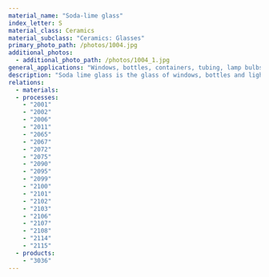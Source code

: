```yaml
---
material_name: "Soda-lime glass"
index_letter: S
material_class: Ceramics
material_subclass: "Ceramics: Glasses"
primary_photo_path: /photos/1004.jpg
additional_photos:
  - additional_photo_path: /photos/1004_1.jpg
general_applications: "Windows, bottles, containers, tubing, lamp bulbs, lenses and mirrors, bells, glazes on pottery and tiles."
description: "Soda lime glass is the glass of windows, bottles and light bulbs, used in vast quantities, the commonest of them all. The name suggests its composition - 13-17% NaO (the 'soda'), 5-10% CaO (the 'lime') and 70-75% SiO2 (the 'glass'). It has a low melting point, is easy to blow and mold, and it is cheap. It is optically clear unless impure, when it is typically green or brown. Windows today have to be flat and that was not - until 1950 - easy to do; now the float-glass process, solidifying glass on a bed of liquid tin, makes 'plate' glass cheaply and quickly."
relations:
  - materials:
  - processes:
    - "2001"
    - "2002"
    - "2006"
    - "2011"
    - "2065"
    - "2067"
    - "2072"
    - "2075"
    - "2090"
    - "2095"
    - "2099"
    - "2100"
    - "2101"
    - "2102"
    - "2103"
    - "2106"
    - "2107"
    - "2108"
    - "2114"
    - "2115"
  - products:
    - "3036"
---
```

